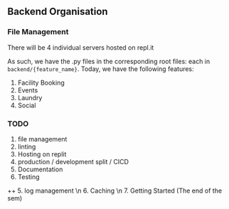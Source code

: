 ## Backend Organisation

### File Management
There will be 4 individual servers hosted on repl.it

As such, we have the .py files in the corresponding root files: each in `backend/{feature_name}`.
Today, we have the following features:
1. Facility Booking
2. Events
2. Laundry
3. Social

### TODO 
1. file management
1. linting
2. Hosting on replit
3. production / development split / CICD
4. Documentation
4. Testing


++ 
5. log management \n
6. Caching \n 
7. Getting Started (The end of the sem)

